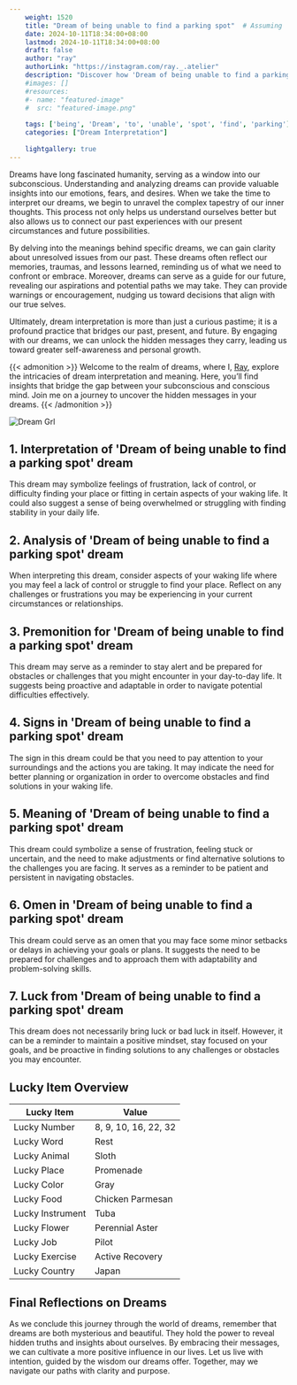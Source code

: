 ```yaml
---
    weight: 1520
    title: "Dream of being unable to find a parking spot"  # Assuming 'title' column exists
    date: 2024-10-11T18:34:00+08:00
    lastmod: 2024-10-11T18:34:00+08:00
    draft: false
    author: "ray"
    authorLink: "https://instagram.com/ray._.atelier"
    description: "Discover how 'Dream of being unable to find a parking spot' can interpret your future and uncover its significant meanings in your life."
    #images: []
    #resources:
    #- name: "featured-image"
    #  src: "featured-image.png"
    
    tags: ['being', 'Dream', 'to', 'unable', 'spot', 'find', 'parking']
    categories: ["Dream Interpretation"]
    
    lightgallery: true
---
```

    
Dreams have long fascinated humanity, serving as a window into our subconscious. Understanding and analyzing dreams can provide valuable insights into our emotions, fears, and desires. When we take the time to interpret our dreams, we begin to unravel the complex tapestry of our inner thoughts. This process not only helps us understand ourselves better but also allows us to connect our past experiences with our present circumstances and future possibilities.

By delving into the meanings behind specific dreams, we can gain clarity about unresolved issues from our past. These dreams often reflect our memories, traumas, and lessons learned, reminding us of what we need to confront or embrace. Moreover, dreams can serve as a guide for our future, revealing our aspirations and potential paths we may take. They can provide warnings or encouragement, nudging us toward decisions that align with our true selves.

Ultimately, dream interpretation is more than just a curious pastime; it is a profound practice that bridges our past, present, and future. By engaging with our dreams, we can unlock the hidden messages they carry, leading us toward greater self-awareness and personal growth.

{{< admonition >}}
Welcome to the realm of dreams, where I, [Ray](https://instagram.com/ray._.atelier), explore the intricacies of dream interpretation and meaning. Here, you’ll find insights that bridge the gap between your subconscious and conscious mind. Join me on a journey to uncover the hidden messages in your dreams.
{{< /admonition >}}

![Dream Grl](https://cdn.pixabay.com/photo/2017/11/02/03/35/gothic-2910057_1280.jpg "Dream Grl")

## 1. Interpretation of 'Dream of being unable to find a parking spot' dream
 This dream may symbolize feelings of frustration, lack of control, or difficulty finding your place or fitting in certain aspects of your waking life. It could also suggest a sense of being overwhelmed or struggling with finding stability in your daily life.

## 2. Analysis of 'Dream of being unable to find a parking spot' dream
 When interpreting this dream, consider aspects of your waking life where you may feel a lack of control or struggle to find your place. Reflect on any challenges or frustrations you may be experiencing in your current circumstances or relationships.

## 3. Premonition for 'Dream of being unable to find a parking spot' dream
 This dream may serve as a reminder to stay alert and be prepared for obstacles or challenges that you might encounter in your day-to-day life. It suggests being proactive and adaptable in order to navigate potential difficulties effectively.

## 4. Signs in 'Dream of being unable to find a parking spot' dream
 The sign in this dream could be that you need to pay attention to your surroundings and the actions you are taking. It may indicate the need for better planning or organization in order to overcome obstacles and find solutions in your waking life.

## 5. Meaning of 'Dream of being unable to find a parking spot' dream
 This dream could symbolize a sense of frustration, feeling stuck or uncertain, and the need to make adjustments or find alternative solutions to the challenges you are facing. It serves as a reminder to be patient and persistent in navigating obstacles.

## 6. Omen in 'Dream of being unable to find a parking spot' dream
 This dream could serve as an omen that you may face some minor setbacks or delays in achieving your goals or plans. It suggests the need to be prepared for challenges and to approach them with adaptability and problem-solving skills.

## 7. Luck from 'Dream of being unable to find a parking spot' dream
 This dream does not necessarily bring luck or bad luck in itself. However, it can be a reminder to maintain a positive mindset, stay focused on your goals, and be proactive in finding solutions to any challenges or obstacles you may encounter.

## Lucky Item Overview
| Lucky Item          | Value              |
|---------------|--------------------|
| Lucky Number        | 8, 9, 10, 16, 22, 32  |
| Lucky Word          | Rest |
| Lucky Animal        | Sloth |
| Lucky Place         | Promenade     |
| Lucky Color         | Gray     |
| Lucky Food          | Chicken Parmesan      |
| Lucky Instrument    | Tuba |
| Lucky Flower        | Perennial Aster    |
| Lucky Job           | Pilot       |
| Lucky Exercise      | Active Recovery  |
| Lucky Country       | Japan    |


##  Final Reflections on Dreams

As we conclude this journey through the world of dreams, remember that dreams are both mysterious and beautiful. They hold the power to reveal hidden truths and insights about ourselves. By embracing their messages, we can cultivate a more positive influence in our lives. Let us live with intention, guided by the wisdom our dreams offer. Together, may we navigate our paths with clarity and purpose.

